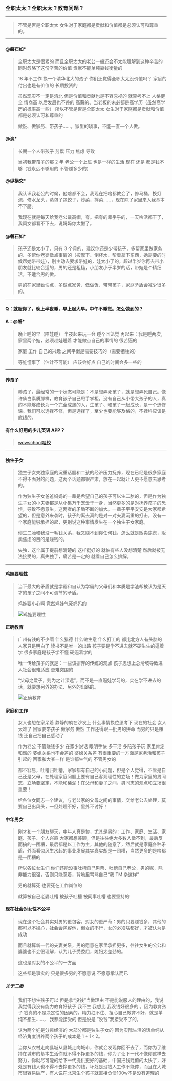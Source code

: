 ### 全职太太？全职太太？教育问题？

---
> 不管是否是全职太太 女生对于家庭都是贡献和价值都是必须认可和尊重的。
---

#### @磐石如*
> 全职太太是很累的 而且全职太太的老公一般还会不太能理解到这种辛苦的 同时忽略了这份辛苦的价值 贡献不能单纯靠钱衡量的
>
> 18 年不工作 换一个清华北大的孩子 你们还觉得全职太太没价值吗？ 家庭的付出也是有价值的 长期投资的
>
> 虽然现实不一定是清北 但是价值和贡献也是不容忽视的 就算考不上 人格健全 情商高 以后发展也不差的 高薪的、当老板的未必都是高学历（虽然高学历的概率高一些）  所以不管是否是全职太太 女生对于家庭都是贡献和价值都是必须认可和尊重的
>
> 做饭、做家务、带孩子……，家里的琐事，不能一直一个人做。

#### @淡*
> 长期一个人带孩子 劳累 压力 焦虑 导致
>
> 当初我带孩子的那 2 年 老公一个上班 也是一样的生活 现在 还是 都是钱不够（钱永远不够用的 不管赚多少的）

#### @纵横交*
> 我认识我老公的时候，他啥都不会，我现在把啥都教会了，修马桶，换灯泡，修水龙头，蒸包子包饺子，炒菜，拌菜……，现在除了家里来人我基本不下厨。
>
> 我现在就是每天给我老公戴高帽，夸。把夸的晕乎乎的，一天啥活都干了，我闺女都看不下去，说妈妈你太懒了。

#### @磐石如*
> 孩子还是太小了，只有 3 个月的，建议你还是少带孩子，多帮家里做家务的、多帮你老婆做点事情的（按摩下、倒杯水、帮着拿下东西，她需要的时候帮她带带娃），别主动去要求带娃的，娃太小了的，超过半岁你再去带小朋友就比较合适的，男的还是粗糙，小朋友小于半岁的话，带娃是个精细活，不适合男的做。
>
> 男的在家里勤快点，多做点家务、做做饭、带带孩子，家庭矛盾会减少很多的。

---
#### Q：就服你了，晚上半夜睡，早上起大早，中午不睡觉。怎么做到的？

#### A：@磐*
> 晚上睡的早（陪娃睡） 半夜起来玩一会 睡个回笼觉 再起来：我是睡两次，家里两个娃，必须趁娃睡着 才能做点自己的事情的 很苦逼的
>
> 家庭 工作 自己的兴趣 之间平衡是需要技巧的（需要牺牲的）
>
> 等娃懂事了（估计不可能） 应该会好点 自己的时间会多一些的

---

#### 养孩子
> 养孩子，最经常的一个状态可能是：不是想弄死孩子，就是想弄死自己。像许仙白素质那样，教育孩子自己甩手掌柜，没有自己从小带大孩子的人，真的不能够成长为一个完全成熟的人，生孩子、和孩子一起成长，是一个选修课。我们可以选择不修，但是选择了，至少也要能够及格的，不挂科应该是底线的。

#### 有什么好用的少儿英语 APP？
>
> [wowschool哇校](http://www.wowschool.com)

---

#### 独生子女
> 独生子女失独家庭的沉重话题和二孩的经济压力抚养，现在已经是很多家庭不得不面对的问题，这两个话题都很严肃，放在一起就让人更不愿意去思考的。
>
> 作为独生子女爸爸妈妈的一辈是希望自己的孩子可以生二胎的，但是作为独生子女的小夫妻都是从小集万千宠爱于一身，当然更多的是对抚养孩子的恐惧，导致不愿意生，这两者的矛盾不断的加大。一辈子平平安安是大家都希望的，但是意外来袭时，孩子的离去真的是对一对夫妻沉重的打击，没有一个家庭能够承担的起，更别说这种事情发生在一个独生子女家庭。
>
> 你生二胎和我没一毛钱关系，我又赚不到你任何钱，怎么就是贩卖焦虑，贩卖焦虑的目的是赚钱的。
>
> 失独，这个属于提前想清楚的 这样挺好的 就怕有些人没想清楚 然后就被无法接受的，真失独了，痛苦是一定的 就看自己怎么排解。

---

#### 鸡娃要理性
> 当下最大的矛盾就是学霸和自认为学霸的父母们和本质是学渣却被认为是天才的孩子之间不可调节的矛盾。
>
> 鸡娃要小心啊 竟然鸡娃气死妈妈的
>
> ![鸡娃要理性](/配图/016/016-003.png)


#### 正确教育
> 广州有钱的不少啊 什么猎德  什么做生意 什么打工的 都比北方人有头脑的 人家只是明白了 读书不是唯一的出路 孩子要是学不进去就不硬生生的逼着学  很多家庭是孩子学不懂 硬逼着学的
>
> 唯一传给孩子的就是：一些该摒弃的传统的观点 孩子思想上总滑坡导致进入社会很难适应 更难突围的
>
> “父母之爱子，则为之计深远”，而不是一直逼娃学习的，实在学不进去的话，就要想另外的办法、另外的出路的。
>
> ![正确教育](/配图/016/016-003.jpg)

#### 家庭和工作
> 女人也想在家呆着  静静的躺在沙发上   什么事情换位思考下   现在的社会  女人太难了  回家要带孩子 做家务 做饭  工作还得跟一批男的拼命  而男的只是赚钱  还自己把自己感动了
>
> 作为老公 不管赚钱多少 在家少说话 眼明手快 多干活 多陪孩子玩  家里肯定和谐的 婆媳关系也不会差的 婆媳关系差 有很重要的一方面是家务活和孩子引起的 回家和大爷一样 是谁都生气的 不管男女的
>
> 都不容易，吐槽归吐槽，家家都有自己的小问题，但是个人觉得，不管是自己还是父母，在处理家庭问题上要有自己客观理性的立场！做为家里的男同志，立场要坚定，不能和稀泥！在父母和妻子之间，男同志的观点和立场很重要！
>
> 给各位女同志一个建议，与老公家的父母之间的事情，交给老公去处理，莫要自己出风头，一但处理不好，里外不讨好！

#### 中年男女
> 刚才和一个朋友聊天，中年人真是惨，尤其是男的：工作、家庭、生活、家庭、孩子、个人兴趣 大家都想兼顾，但是往往绝大多数人做不到，最后反而搞的一团糟，最后都是以工作为主，其他的随意了，然后就是家庭各种矛盾、外面看似风生水起的事业发展其实真实却是一团糟，当然更多的是啥都是一团糟的
>
> 所以各位女生们 你们还能没事吐槽自己男票、吐槽自己老公，男的呢，除非能力很强，否则只能忍着，背地里骂骂自己“我 TM 杂这样”
>
> 男的就算死 也要死在工作岗位的
>
> 就算被自己老婆吐槽 被孩子吐槽 被同事吐槽 也要坚持的

#### 现在社会对女性不公平
> 现在这个社会其实对男的更包容，对女的更严苛：男的只要赚钱多，其他的都可以不操心，社会会包容他，但女的不行，女的必须啥都好，才被认为是成功
>
> 而且就算新一代的夫妻关系，男的愿意在家里承担更多，往往女生的公公和婆婆也不会很理解，认为儿子受委屈，媳妇太差劲的。
>
> 这也是对女的不公平的一方面
>
> 这些都是事实的 只是很多男的不愿意说 不愿意承认而已


##### 关于二胎
> 我们不想生孩子可以 但是拿“没钱”当做理由 不是能说服人的理由的，我说我觉得我没有能力教育好孩子 我不生 我想比 我没钱好很多的 。因为教育孩子 钱真的不是决定性的因素的。精力扛不住、担心自己教育不好、就是单纯不想生……， 我都能接受的 但是说是 “没钱”我接受不了的。
>
> 认为两个娃是分摊经济的 大部分都是独生子女的 因为实际生活的话单纯从经济角度讲养两个孩子的成本是 1 + 1< 2。
>
> 当你从农村走向县城从县城走向城市，你就会发现你回不去了，而你为了维持在城市的基本生活你就不得不挣更多的钱，你为了让下一代不像你这样去努力，你就尽可能的给下一代提供更好的基础，中国把钱贬值的太快了，好处是有钱人也不得不去挣更多的钱，坏处是没钱人工作不能停，而且在大城市很容易破产，有人说在北京生个孩子就直接负债100w不是没有道理的
>
>
